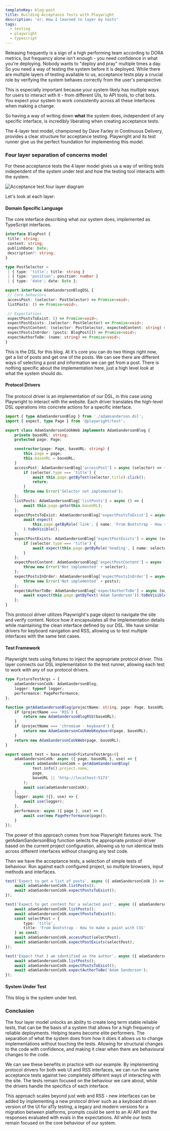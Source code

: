```yaml
---
templateKey: blog-post
title: Building Acceptance Tests with Playwright
description: 'or: How I learned to layer my tests'
tags:
  - testing
  - playwright
  - typescript
---
```


Releasing frequently is a sign of a high performing team according to DORA metrics, but frequency
alone isn't enough - you need confidence in what you're deploying. Nobody wants to "deploy and pray"
multiple times a day. So you need a way of testing the system before it is deployed. While there are
multiple layers of testing available to us, acceptance tests play a crucial role by verifying the
system behaves correctly from the user's perspective.

This is especially important because your system likely has multiple ways for users to interact with
it - from different UIs, to API tools, to chat bots. You expect your system to work consistently
across all these interfaces when making a change.

So having a way of writing down **what** the system does, independent of any specific interface, is
incredibly liberating when creating acceptance tests.

The 4-layer test model, championed by Dave Farley in Continuous Delivery, provides a clear structure
for acceptance testing. Playwright and its test runner give us the perfect foundation for
implementing this model.

### Four layer separation of concerns model

For these acceptance tests the 4 layer model gives us a way of writing tests independent of the
system under test and how the testing tool interacts with the system.

![Acceptance test four layer diagram](https://res.cloudinary.com/lazydayed/image/upload/v1740522044/Post_Notes_clzrxn.png)

Let's look at each layer:

#### Domain Specific Language

The core interface describing what our system does, implemented as TypeScript interfaces.

```TypeScript
interface BlogPost {
 title: string;
 content: string;
 publishDate: Date;
 description?: string;
}

type PostSelector =
 | { type: 'title'; title: string }
 | { type: 'position'; position: number }
 | { type: 'date'; date: Date };

export interface AdamSandersonBlogDSL {
 // Core behaviors
 accessPost: (selector: PostSelector) => Promise<void>;
 listPosts: () => Promise<void>;

 // Expectations
 expectPostsToExist: () => Promise<void>;
 expectPostExists: (selector: PostSelector) => Promise<void>;
 expectPostContent: (selector: PostSelector, expectedContent: string) => Promise<void>;
 expectPostsInOrder: (posts: BlogPost[]) => Promise<void>;
 expectAuthorToBe: (name: string) => Promise<void>;
}
```

This is the DSL for this blog. At it's core you can do two things right now, get a list of posts and
get one of the posts. We can see there are different ways of selecting a post and information we can
get from a post. There is nothing specific about the implementation here, just a high level look at
what the system should do.

#### Protocol Drivers

The protocol driver is an implementation of our DSL, in this case using Playwright to interact with
the website. Each driver translates the high-level DSL operations into concrete actions for a
specific interface.

```typescript
import { type AdamSandersonBlog } from './adamsanderson.dsl';
import { expect, type Page } from '@playwright/test';

export class AdamSandersonCoUkWeb implements AdamSandersonBlog {
	private baseURL: string;
	protected page: Page;

	constructor(page: Page, baseURL: string) {
		this.page = page;
		this.baseURL = baseURL;
	}
	accessPost: AdamSandersonBlog['accessPost'] = async (selector) => {
		if (selector.type === 'title') {
			await this.page.getByText(selector.title).click();
			return;
		}
		throw new Error('Selector not implemented');
	};
	listPosts: AdamSandersonBlog['listPosts'] = async () => {
		await this.page.goto(this.baseURL);
	};
	expectPostsToExist: AdamSandersonBlog['expectPostsToExist'] = async () => {
		await expect(
			this.page.getByRole('link', { name: 'From Bootstrap - How to make a point with CSS' })
		).toBeVisible();
	};
	expectPostExists: AdamSandersonBlog['expectPostExists'] = async (selector) => {
		if (selector.type === 'title') {
			await expect(this.page.getByRole('heading', { name: selector.title })).toBeVisible();
		}
	};
	expectPostContent: AdamSandersonBlog['expectPostContent'] = async (selector) => {
		throw new Error('Not implemented' + selector);
	};
	expectPostsInOrder: AdamSandersonBlog['expectPostsInOrder'] = async (posts) => {
		throw new Error('Not implemented' + posts);
	};
	expectAuthorToBe: AdamSandersonBlog['expectAuthorToBe'] = async (name) => {
		await expect(this.page.getByText('Adam Sanderson')).toBeVisible();
	};
}
```

This protocol driver utilizes Playwright's page object to navigate the site and verify content.
Notice how it encapsulates all the implementation details while maintaining the clean interface
defined by our DSL. We have similar drivers for keyboard navigation and RSS, allowing us to test
multiple interfaces with the same test cases.

#### Test Framework

Playwright tests using fixtures to inject the appropriate protocol driver. This layer connects our
DSL implementation to the test runner, allowing each test to work with any of our protocol drivers.

```typescript
type FixtureTestArgs = {
	adamSandersonCoUk: AdamSandersonBlog;
	logger: typeof logger;
	performance: PagePerformance;
};

function getAdamSandersonBlog(projectName: string, page: Page, baseURL: string) {
	if (projectName === 'RSS') {
		return new AdamSandersonBlogRSS(baseURL);
	}
	if (projectName === 'chromium - keyboard') {
		return new AdamSandersonCoUkWebKeyboard(page, baseURL);
	}
	return new AdamSandersonCoUkWeb(page, baseURL);
}

export const test = base.extend<FixtureTestArgs>({
	adamSandersonCoUk: async ({ page, baseURL }, use) => {
		const adamSandersonCoUk = getAdamSandersonBlog(
			test.info().project.name,
			page,
			baseURL || 'http://localhost:5173'
		);
		await use(adamSandersonCoUk);
	},
	logger: async ({}, use) => {
		await use(logger);
	},
	performance: async ({ page }, use) => {
		await use(new PagePerformance(page));
	}
});
```

The power of this approach comes from how Playwright fixtures work. The getAdamSandersonBlog
function selects the appropriate protocol driver based on the current project configuration,
allowing us to run identical tests across different interfaces without changing any test code.

Then we have the acceptance tests, a selection of simple tests of behaviour. Run against each
configured project, so multiple browsers, input methods and interfaces.

```typescript
test('Expect to get a list of posts', async ({ adamSandersonCoUk }) => {
	await adamSandersonCoUk.listPosts();
	await adamSandersonCoUk.expectPostsToExist();
});

test('Expect to get content for a selected post', async ({ adamSandersonCoUk }) => {
	await adamSandersonCoUk.listPosts();
	await adamSandersonCoUk.expectPostsToExist();
	const selectPost = {
		type: 'title',
		title: 'From Bootstrap - How to make a point with CSS'
	} as const;
	await adamSandersonCoUk.accessPost(selectPost);
	await adamSandersonCoUk.expectPostExists(selectPost);
});

test('Expect that I am identified as the author', async ({ adamSandersonCoUk }) => {
	await adamSandersonCoUk.listPosts();
	await adamSandersonCoUk.expectPostsToExist();
	await adamSandersonCoUk.expectAuthorToBe('Adam Sanderson');
});
```

#### System Under Test

This blog is the system under test.

### Conclusion

The four layer model unlocks an ability to create long term stable reliable tests, that can be the
basis of a system that allows for a high frequency of reliable deployments. Helping teams become
elite performers. The separation of what the system does from how it does it allows us to change
implementations without touching the tests. Allowing for structural changes to the code with
confidence, and making it clear when there are behavioural changes to the code.

We can see these benefits in practice with our example. By implementing protocol drivers for both
web UI and RSS interfaces, we can run the same acceptance tests against two completely different
ways of interacting with the site. The tests remain focused on the behaviour we care about, while
the drivers handle the specifics of each interface.

This approach scales beyond just web and RSS - new interfaces can be added by implementing a new
protocol driver such as a keyboard driven version of the UI for a11y testing, a legacy and modern
versions for a migration between platforms, prompts could be sent to an AI API and the responses
evaluated with evals in the expectations. All while our tests remain focused on the core behaviour
of our system.
